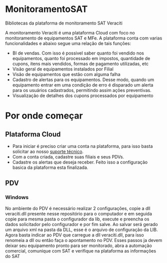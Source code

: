 # MonitoramentoSAT
Bibliotecas da plataforma de monitoramento SAT Veraciti

A monitoramento Veraciti é uma plataforma Cloud com foco no monitoramento de equipamentos SAT e MFe. 
A plataforma conta com varias funcionalidades e abaixo segue uma relação de tais funções:

- BI de vendas. Com isso é possivel saber quanto foi vendido nos equipamentos, quanto foi processado em impostos, quantidade de cupons, itens mais vendidos, formas de pagamento utilizadas, etc
- Visão geral de equipamentos instalados por Filial
- Visão de equipamentos que estão com alguma falha
- Cadastro de alertas para os equipamentos. Desse modo, quando um equipamento entrar em uma condição de erro é disparado um alerta para os usuários cadastrados, permitindo assim ações preventivas.
- Visualização de detalhes dos cupons processados por equipamento

# Por onde começar
## Plataforma Cloud
 * Para iniciar é preciso criar uma conta na plataforma, para isso basta solicitar ao nosso [suporte técnico](https://elginbematech.com.br/chamado/).
 * Com a conta criada, cadastre suas filiais e seus PDVs.
 * Cadastre os alertas que deseja receber.
 Feito isso a configuração basica da plataforma esta finalizada.
 
## PDV
  ### Windows
  No ambiente do PDV é necessário realizar 2 configurações, copie a dll veraciti.dll presente nesse repositório para o computador e em seguida copie para mesma pasta o configurador da lib, execute e preencha os dados solicitador pelo configurador e por fim salve. Ao salvar será gerado um arquivo xml na pasta da DLL, esse é o arquivo de configuração da LIB.
   Agora basta indicar ao PDV que carregue a dll veraciti.dll, para isso renomeia a dll ou então faça o apontamento no PDV.
   Esses passos ja devem deixar seu equipamento pronto para ser monitorado, abra a automação comercial, comunique com SAT e verifique na plataforma as informações do SAT
